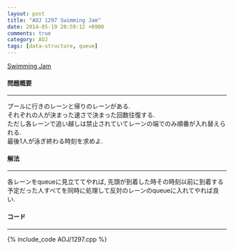 ```yaml
---
layout: post
title: "AOJ 1297 Swimming Jam"
date: 2014-05-19 20:59:12 +0900
comments: true
category: AOJ
tags: [data-structure, queue]
---
```


[Swimming Jam](http://judge.u-aizu.ac.jp/onlinejudge/description.jsp?id=1297)

#### 問題概要

****

プールに行きのレーンと帰りのレーンがある.  
それぞれの人が決まった速さで決まった回数往復する.  
ただし各レーンで追い越しは禁止されていてレーンの端でのみ順番が入れ替えられる.  
最後1人が泳ぎ終わる時刻を求めよ.

#### 解法

****

各レーンをqueueに見立ててやれば, 先頭が到着した時その時刻以前に到着する予定だった人すべてを同時に処理して反対のレーンのqueueに入れてやれば良い.  

#### コード

****

{% include_code AOJ/1297.cpp %}
